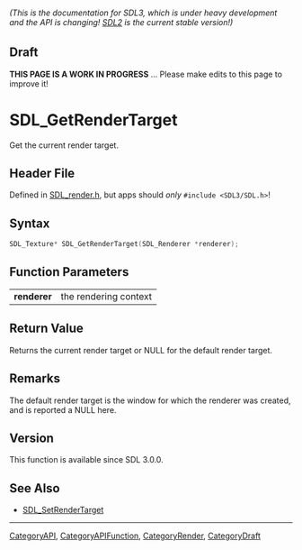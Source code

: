###### (This is the documentation for SDL3, which is under heavy development and the API is changing! [SDL2](https://wiki.libsdl.org/SDL2/) is the current stable version!)

## Draft

**THIS PAGE IS A WORK IN PROGRESS** ... Please make edits to this page to improve it!



<!-- #*^*^*^*^*See https://wiki.libsdl.org/SGFunctions for details on editing this page*^*^*^*^* -->
# SDL_GetRenderTarget

Get the current render target.

## Header File

Defined in [SDL_render.h](https://github.com/libsdl-org/SDL/blob/main/include/SDL3/SDL_render.h), but apps should _only_ `#include <SDL3/SDL.h>`!

## Syntax

```c
SDL_Texture* SDL_GetRenderTarget(SDL_Renderer *renderer);

```

## Function Parameters

|                  |                       |
| ---------------- | --------------------- |
| **renderer**     | the rendering context |

## Return Value

Returns the current render target or NULL for the default render target.

## Remarks

The default render target is the window for which the renderer was created,
and is reported a NULL here.

## Version

This function is available since SDL 3.0.0.

## See Also

* [SDL_SetRenderTarget](SDL_SetRenderTarget)

----
[CategoryAPI](CategoryAPI), [CategoryAPIFunction](CategoryAPIFunction), [CategoryRender](CategoryRender), [CategoryDraft](CategoryDraft)
<!-- #See the Style Guide for instructions on editing the footer. -->


